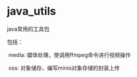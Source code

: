 # java_utils

java常用的工具包

包括：

​        media: 媒体处理，使调用ffmpeg命令进行视频操作

​        oss: 对象储存，编写minio对象存储的封装上传

